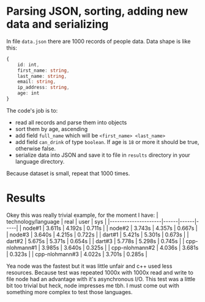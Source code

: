 # Parsing JSON, sorting, adding new data and serializing

In file `data.json` there are 1000 records of people data. Data shape is like this:
```ts
{
    id: int,
    first_name: string,
    last_name: string,
    email: string,
    ip_address: string,
    age: int
}
```

The code's job is to:
* read all records and parse them into objects
* sort them by age, ascending
* add field `full_name` which will be `<first_name> <last_name>`
* add field `can_drink` of type `boolean`. If age is `18` or more it should be true, otherwise false.
* serialize data into JSON and save it to file in `results` directory in your language directory.

Because dataset is small, repeat that 1000 times.

# Results

Okey this was really trivial example, for the moment I have:
| technology/language | real | user | sys |
|---------------------|------|------|-----|
| node#1 | 3.611s | 4.192s | 0.711s |
| node#2 | 3.743s | 4.357s | 0.667s |
| node#3 | 3.640s | 4.215s | 0.722s |
| dart#1 | 5.421s | 5.301s | 0.673s |
| dart#2 | 5.675s | 5.371s | 0.654s |
| dart#3 | 5.778s | 5.298s | 0.745s |
| cpp-nlohmann#1 | 3.985s | 3.640s | 0.325s |
| cpp-nlohmann#2 | 4.036s | 3.681s | 0.323s |
| cpp-nlohmann#3 | 4.022s | 3.701s | 0.285s |

Yea node was the fastest but it was little unfair and c++ used less resources. Because test was repeated 1000x with 1000x read and write to file node had an advantage with it's asynchronous I/O. This test was a little bit too trivial but heck, node impresses me tbh. I must come out with something more complex to test those languages.
